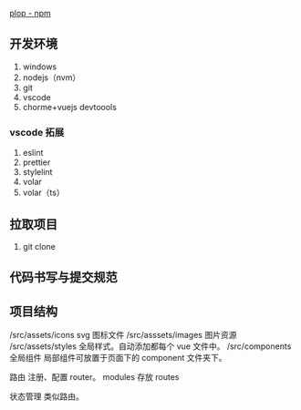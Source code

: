 
[plop - npm](https://www.npmjs.com/package/plop?activeTab=readme)
## 开发环境
1. windows
2. nodejs（nvm）
3. git
4. vscode
5. chorme+vuejs devtoools
### vscode 拓展
1. eslint
2. prettier
3. stylelint
4. volar
5. volar（ts）

## 拉取项目
1. git clone

## 代码书写与提交规范

## 项目结构
/src/assets/icons svg 图标文件
/src/asssets/images 图片资源
/src/assets/styles 全局样式。自动添加都每个 vue 文件中。
/src/components 全局组件
局部组件可放置于页面下的 component 文件夹下。

路由
注册、配置 router。
modules 存放 routes

状态管理
类似路由。
